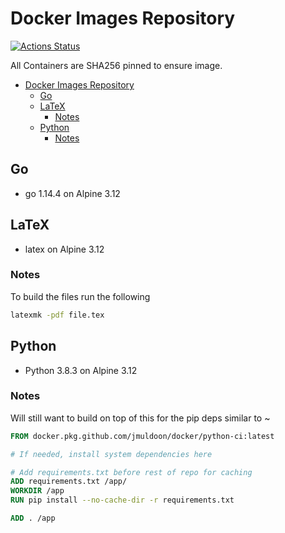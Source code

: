 # Docker Images Repository
[![Actions Status](https://github.com/jmuldoon/docker/workflows/Build%20and%20Publish/badge.svg)](https://github.com/jmuldoon/docker/actions)

All Containers are SHA256 pinned to ensure image.

<!-- TOC -->

- [Docker Images Repository](#docker-images-repository)
  - [Go](#go)
  - [LaTeX](#latex)
    - [Notes](#notes)
  - [Python](#python)
    - [Notes](#notes-1)

<!-- /TOC -->

## Go

- go 1.14.4 on Alpine 3.12

## LaTeX

- latex on Alpine 3.12

### Notes

To build the files run the following

```sh
latexmk -pdf file.tex
```

## Python

- Python 3.8.3 on Alpine 3.12

### Notes

Will still want to build on top of this for the pip deps similar to ~

```dockerfile
FROM docker.pkg.github.com/jmuldoon/docker/python-ci:latest

# If needed, install system dependencies here

# Add requirements.txt before rest of repo for caching
ADD requirements.txt /app/
WORKDIR /app
RUN pip install --no-cache-dir -r requirements.txt

ADD . /app
```
